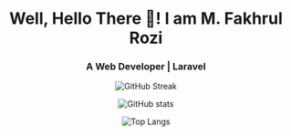 <h1 align="center">Well, Hello There 👋!  I am M. Fakhrul Rozi</h1>
<h3 align="center"> A Web Developer | Laravel </h3>
<!-- <p align="center"><i>Sometimes Fullstack Developer too!</i></p> -->

<div align="center">
  
![GitHub Streak](https://github-readme-streak-stats.herokuapp.com?user=MF-Rozi&theme=synthwave&hide_border=true)

![GitHub stats](https://github-readme-stats.vercel.app/api?username=MF-Rozi&show_icons=true&theme=synthwave&hide_border=true&include_all_commits=true)

![Top Langs](https://github-readme-stats.vercel.app/api/top-langs/?username=MF-Rozi&theme=synthwave&layout=compact&hide_border=true&count_private=true&show_icons=true)
</div>

<!-- ### Hi there 👋 -->

<!--
**MF-Rozi/MF-Rozi** is a ✨ _special_ ✨ repository because its `README.md` (this file) appears on your GitHub profile.

Here are some ideas to get you started:

- 🔭 I’m currently working on ...
- 🌱 I’m currently learning ...
- 👯 I’m looking to collaborate on ...
- 🤔 I’m looking for help with ...
- 💬 Ask me about ...
- 📫 How to reach me: ...
- 😄 Pronouns: ...
- ⚡ Fun fact: ...
-->
